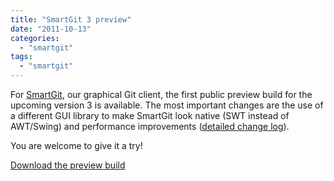 ```yaml
---
title: "SmartGit 3 preview"
date: "2011-10-13"
categories: 
  - "smartgit"
tags: 
  - "smartgit"
---
```


For [SmartGit](http://www.syntevo.com/smartgit/), our graphical Git client, the first public preview build for the upcoming version 3 is available. The most important changes are the use of a different GUI library to make SmartGit look native (SWT instead of AWT/Swing) and performance improvements ([detailed change log](http://www.syntevo.com/smartgit/changelog-eap.txt)).

You are welcome to give it a try!

[Download the preview build](http://www.syntevo.com/smartgit/early-access.html)
